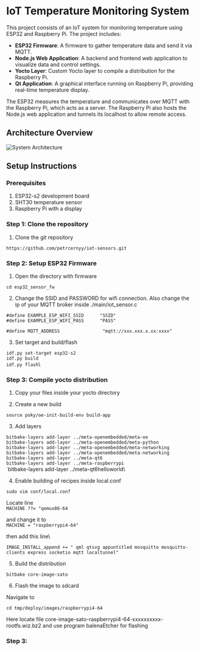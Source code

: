 # IoT Temperature Monitoring System

This project consists of an IoT system for monitoring temperature using ESP32 and Raspberry Pi. The project includes:

- **ESP32 Firmware**: A firmware to gather temperature data and send it via MQTT.
- **Node.js Web Application**: A backend and frontend web application to visualize data and control settings.
- **Yocto Layer**: Custom Yocto layer to compile a distribution for the Raspberry Pi.
- **Qt Application**: A graphical interface running on Raspberry Pi, providing real-time temperature display.

The ESP32 measures the temperature and communicates over MQTT with the Raspberry Pi, which acts as a server. The Raspberry Pi also hosts the Node.js web application and tunnels its localhost to allow remote access.

## Architecture Overview
![System Architecture](./images/system_architecture.png)

## Setup Instructions

### Prerequisites

1. ESP32-s2 development board
2. SHT30 temperature sensor
3. Raspberry Pi with a display

### Step 1: Clone the repository

1. Clone the git repository

`https://github.com/petrcernyy/iot-sensors.git`

### Step 2: Setup ESP32 Firmware

1. Open the directory with firmware
   
`cd esp32_sensor_fw`

2. Change the SSID and PASSWORD for wifi connection. Also change the ip of your MQTT broker inside ./main/iot_sensor.c

```
#define EXAMPLE_ESP_WIFI_SSID      "SSID"
#define EXAMPLE_ESP_WIFI_PASS      "PASS"

#define MQTT_ADDRESS                "mqtt://xxx.xxx.x.xx:xxxx"
```

3. Set target and build/flash

`idf.py set-target esp32-s2`\
`idf.py build`\
`idf.py flash`\

### Step 3: Compile yocto distribution

1. Copy your files inside your yocto directory

2. Create a new build

`source poky/oe-init-build-env build-app`

3. Add layers

`bitbake-layers add-layer ../meta-openembedded/meta-oe`\
`bitbake-layers add-layer ../meta-openembedded/meta-python`\
`bitbake-layers add-layer ../meta-openembedded/meta-networking`\
`bitbake-layers add-layer ../meta-openembedded/meta-networking`\
`bitbake-layers add-layer ../meta-qt6`\
`bitbake-layers add-layer ../meta-raspberrypi`\
`bitbake-layers add-layer ../meta-qt6helloworld\

4. Enable building of recipes inside local.conf

`sudo vim conf/local.conf`

Locate line\
`MACHINE ??= "qemux86-64`

and change it to \
`MACHINE = "raspberrypi4-64"`

then add this line\

`IMAGE_INSTALL_append += " qml qtsvg appuntitled mosquitto mosquitto-clients express socketio mqtt localtunnel"`

5. Build the distribution

`bitbake core-image-sato`

6. Flash the image to sdcard

Navigate to 

`cd tmp/deploy/images/raspberrypi4-64`

Here locate file core-image-sato-raspberrypi4-64-xxxxxxxxxx-rootfs.wiz.bz2 and use program balenaEtcher for flashing

### Step 3: 
